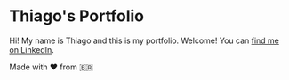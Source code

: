 # Thiago's Portfolio

Hi! My name is Thiago and this is my portfolio. Welcome! You can [find me on LinkedIn](http://linkedin.com/in/thiagovilla89).

Made with ❤️ from 🇧🇷
